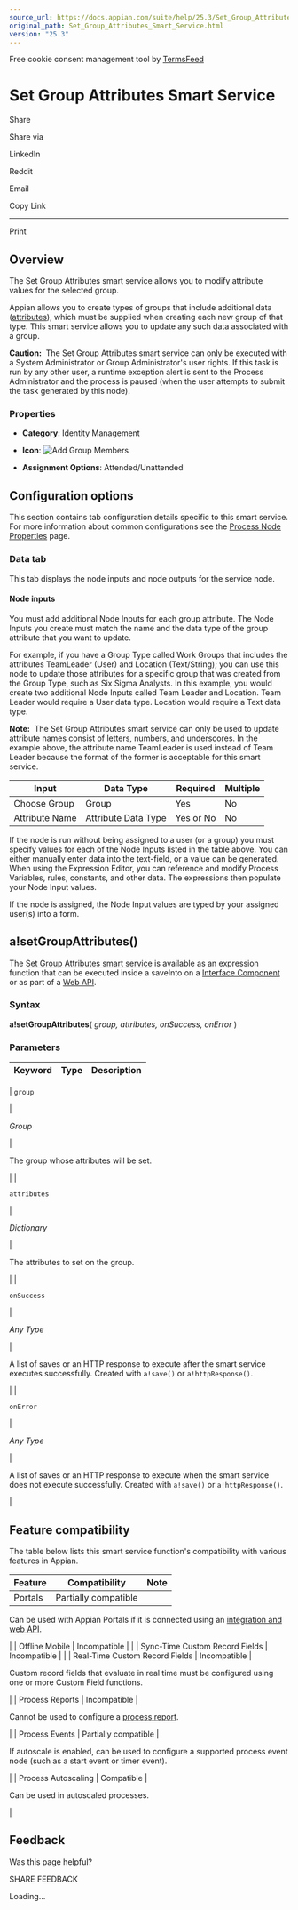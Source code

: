 ```yaml
---
source_url: https://docs.appian.com/suite/help/25.3/Set_Group_Attributes_Smart_Service.html
original_path: Set_Group_Attributes_Smart_Service.html
version: "25.3"
---
```


Free cookie consent management tool by [TermsFeed](https://www.termsfeed.com/)

# Set Group Attributes Smart Service

Share

Share via

LinkedIn

Reddit

Email

Copy Link

* * *

Print

## Overview

The Set Group Attributes smart service allows you to modify attribute values for the selected group.

Appian allows you to create types of groups that include additional data ([attributes](Group_Types.html#group-type-attributes)), which must be supplied when creating each new group of that type. This smart service allows you to update any such data associated with a group.

**Caution:**  The Set Group Attributes smart service can only be executed with a System Administrator or Group Administrator's user rights. If this task is run by any other user, a runtime exception alert is sent to the Process Administrator and the process is paused (when the user attempts to submit the task generated by this node).

### Properties

-   **Category**: Identity Management

-   **Icon**: ![Add Group Members](images/Smart_Service_Icons/Add_Group_Members.png)

-   **Assignment Options**: Attended/Unattended

## Configuration options

This section contains tab configuration details specific to this smart service. For more information about common configurations see the [Process Node Properties](Process_Node_and_Smart_Service_Properties.html) page.

### Data tab

This tab displays the node inputs and node outputs for the service node.

#### Node inputs

You must add additional Node Inputs for each group attribute. The Node Inputs you create must match the name and the data type of the group attribute that you want to update.

For example, if you have a Group Type called Work Groups that includes the attributes TeamLeader (User) and Location (Text/String); you can use this node to update those attributes for a specific group that was created from the Group Type, such as Six Sigma Analysts. In this example, you would create two additional Node Inputs called Team Leader and Location. Team Leader would require a User data type. Location would require a Text data type.

**Note:**  The Set Group Attributes smart service can only be used to update attribute names consist of letters, numbers, and underscores. In the example above, the attribute name TeamLeader is used instead of Team Leader because the format of the former is acceptable for this smart service.

| Input | Data Type | Required | Multiple |
| --- | --- | --- | --- |
| Choose Group | Group | Yes | No |
| Attribute Name | Attribute Data Type | Yes or No | No |

If the node is run without being assigned to a user (or a group) you must specify values for each of the Node Inputs listed in the table above. You can either manually enter data into the text-field, or a value can be generated. When using the Expression Editor, you can reference and modify Process Variables, rules, constants, and other data. The expressions then populate your Node Input values.

If the node is assigned, the Node Input values are typed by your assigned user(s) into a form.

## a!setGroupAttributes()

The [Set Group Attributes smart service](#) is available as an expression function that can be executed inside a saveInto on a [Interface Component](executing_smart_services.html) or as part of a [Web API](Web_APIs.html).

### Syntax

**a!setGroupAttributes**( _group, attributes, onSuccess, onError_ )

### Parameters

| Keyword | Type | Description |
| --- | --- | --- |
|
`group`

 |

_Group_

 |

The group whose attributes will be set.

 |
|

`attributes`

 |

_Dictionary_

 |

The attributes to set on the group.

 |
|

`onSuccess`

 |

_Any Type_

 |

A list of saves or an HTTP response to execute after the smart service executes successfully. Created with `a!save()` or `a!httpResponse()`.

 |
|

`onError`

 |

_Any Type_

 |

A list of saves or an HTTP response to execute when the smart service does not execute successfully. Created with `a!save()` or `a!httpResponse()`.

 |

## Feature compatibility

The table below lists this smart service function's compatibility with various features in Appian.

| Feature | Compatibility | Note |
| --- | --- | --- |
| Portals | Partially compatible |
Can be used with Appian Portals if it is connected using an [integration and web API](portals-design.html#using-partially-compatible-functions-and-objects-in-a-portal).

 |
| Offline Mobile | Incompatible |  |
| Sync-Time Custom Record Fields | Incompatible |  |
| Real-Time Custom Record Fields | Incompatible |

Custom record fields that evaluate in real time must be configured using one or more Custom Field functions.

 |
| Process Reports | Incompatible |

Cannot be used to configure a [process report](Process_Reports.html).

 |
| Process Events | Partially compatible |

If autoscale is enabled, can be used to configure a supported process event node (such as a start event or timer event).

 |
| Process Autoscaling | Compatible |

Can be used in autoscaled processes.

 |

## Feedback

Was this page helpful?

SHARE FEEDBACK

Loading...